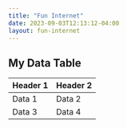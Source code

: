 ```yaml
---
title: "Fun Internet"
date: 2023-09-03T12:13:12-04:00
layout: fun-internet
---
```


## My Data Table

| Header 1 | Header 2 |
|----------|----------|
| Data 1   | Data 2   |
| Data 3   | Data 4   |
